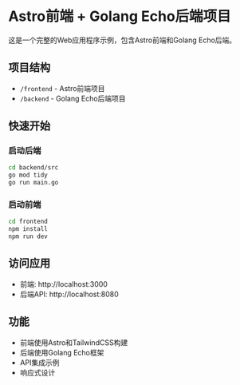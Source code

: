 # Astro前端 + Golang Echo后端项目

这是一个完整的Web应用程序示例，包含Astro前端和Golang Echo后端。

## 项目结构

- `/frontend` - Astro前端项目
- `/backend` - Golang Echo后端项目

## 快速开始

### 启动后端

```bash
cd backend/src
go mod tidy
go run main.go
```

### 启动前端

```bash
cd frontend
npm install
npm run dev
```

## 访问应用

- 前端: http://localhost:3000
- 后端API: http://localhost:8080

## 功能

- 前端使用Astro和TailwindCSS构建
- 后端使用Golang Echo框架
- API集成示例
- 响应式设计 